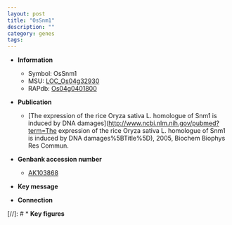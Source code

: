 ```yaml
---
layout: post
title: "OsSnm1"
description: ""
category: genes
tags: 
---
```


* **Information**  
    + Symbol: OsSnm1  
    + MSU: [LOC_Os04g32930](http://rice.plantbiology.msu.edu/cgi-bin/ORF_infopage.cgi?orf=LOC_Os04g32930)  
    + RAPdb: [Os04g0401800](http://rapdb.dna.affrc.go.jp/viewer/gbrowse_details/irgsp1?name=Os04g0401800)  

* **Publication**  
    + [The expression of the rice Oryza sativa L. homologue of Snm1 is induced by DNA damages](http://www.ncbi.nlm.nih.gov/pubmed?term=The expression of the rice Oryza sativa L. homologue of Snm1 is induced by DNA damages%5BTitle%5D), 2005, Biochem Biophys Res Commun.

* **Genbank accession number**  
    + [AK103868](http://www.ncbi.nlm.nih.gov/nuccore/AK103868)

* **Key message**  

* **Connection**  

[//]: # * **Key figures**  


